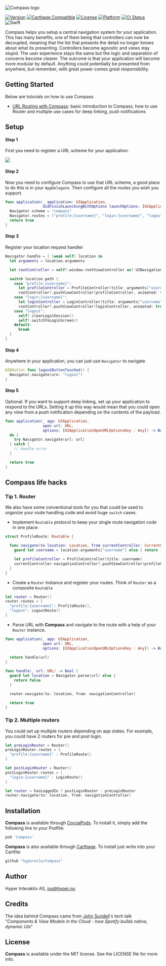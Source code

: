 ![Compass logo](https://raw.githubusercontent.com/hyperoslo/Compass/master/Images/logo_v1.png)

[![Version](https://img.shields.io/cocoapods/v/Compass.svg?style=flat)](http://cocoadocs.org/docsets/Compass)
[![Carthage Compatible](https://img.shields.io/badge/Carthage-compatible-4BC51D.svg?style=flat)](https://github.com/Carthage/Carthage)
[![License](https://img.shields.io/cocoapods/l/Compass.svg?style=flat)](http://cocoadocs.org/docsets/Compass)
[![Platform](https://img.shields.io/cocoapods/p/Compass.svg?style=flat)](http://cocoadocs.org/docsets/Compass)
[![CI Status](http://img.shields.io/travis/hyperoslo/Compass.svg?style=flat)](https://travis-ci.org/hyperoslo/Compass)
![Swift](https://img.shields.io/badge/%20in-swift%203.0-orange.svg)

Compass helps you setup a central navigation system for your application.
This has many benefits, one of them being that controllers can now be
decoupled, meaning that the list that presents the detail no longer knows
about what its presenting. Controllers become agnostic and views stay
stupid. The user experience stays the same but the logic and separation of
concerns become clearer. The outcome is that your application will become
more modular by default. Anything could potentially be presented from
anywhere, but remember, with great power comes great responsibility.

## Getting Started

Below are tutorials on how to use Compass

- [URL Routing with Compass](https://github.com/onmyway133/blog/issues/110): basic introduction to Compass, how to use Router and multiple use cases for deep linking, push notifications

## Setup

#### Step 1
First you need to register a URL scheme for your application.

<img src="https://raw.githubusercontent.com/hyperoslo/Compass/master/Images/setup-url-scheme.png">

#### Step 2
Now you need to configure Compass to use that URL scheme, a good place
to do this is in your `AppDelegate`. Then configure all the routes you wish you support.

```swift
func application(_ application: UIApplication,
                 didFinishLaunchingWithOptions launchOptions: [UIApplicationLaunchOptionsKey: Any]?) -> Bool {
  Navigator.scheme = "compass"
  Navigator.routes = ["profile:{username}", "login:{username}", "logout"]
  return true
}
```

#### Step 3

Register your location request handler


```swift
Navigator.handle = { [weak self] location in
  let arguments = location.arguments

  let rootController = self?.window.rootViewController as? UINavigationController

  switch location.path {
    case "profile:{username}":
      let profileController = ProfileController(title: arguments["username"])
      rootController?.pushViewController(profileController, animated: true)
    case "login:{username}":
      let loginController = LoginController(title: arguments["username"])
      rootController?.pushViewController(loginController, animated: true)
    case "logout":
      self?.clearLoginSession()
      self?.switchToLoginScreen()
    default: 
      break
  }
}
```

#### Step 4

Anywhere in your application, you can just use `Navigator` to navigate

```swift
@IBOutlet func logoutButtonTouched() {
  Navigator.navigate(urn: "logout")
}
```

#### Step 5
Optional. If you want to support deep linking,  set up your application to respond to the URLs. Setting it up this way would mean that
you could open any view from a push notification depending on the contents of the payload.

```swift
func application(_ app: UIApplication,
                 open url: URL,
                 options: [UIApplicationOpenURLOptionsKey : Any]) -> Bool {
  do {
    try Navigator.navigate(url: url)
  } catch {
    // Handle error
  }

  return true
}
```

## Compass life hacks

### Tip 1. Router
We also have some conventional tools for you that could be used to organize your
route handling code and avoid huge `switch` cases.

- Implement `Routable` protocol to keep your single route navigation code
in one place:
```swift
struct ProfileRoute: Routable {

  func navigate(to location: Location, from currentController: CurrentController) throws {
    guard let username = location.arguments["username"] else { return }

    let profileController = ProfileController(title: username)
    currentController.navigationController?.pushViewController(profileController, animated: true)
  }
}
```

- Create a `Router` instance and register your routes. Think of `Router` as a composite `Routable`
```swift
let router = Router()
router.routes = [
  "profile:{username}": ProfileRoute(),
  "logout": LogoutRoute()
]
```

- Parse URL with **Compass** and navigate to the route with a help of your
`Router` instance.
```swift
func application(_ app: UIApplication,
                 open url: URL,
                 options: [UIApplicationOpenURLOptionsKey : Any]) -> Bool {
  
  return handle(url)
}

func handle(_ url: URL) -> Bool {
  guard let location = Navigator.parse(url) else {
    return false
  }

  router.navigate(to: location, from: navigationController)

  return true
}
```

### Tip 2. Multiple routers
You could set up multiple routers depending on app states. For example, you could have 2 routers for pre and post login.

```swift
let preLoginRouter = Router()
preLoginRouter.routes = [
  "profile:{username}" : ProfileRoute()
]

let postLoginRouter = Router()
postLoginRouter.routes = [
  "login:{username}" : LoginRoute()
]

let router = hasLoggedIn ? postLoginRouter : preLoginRouter
router.navigate(to: location, from: navigationController)
```

## Installation

**Compass** is available through [CocoaPods](http://cocoapods.org). To install
it, simply add the following line to your Podfile:

```ruby
pod 'Compass'
```

**Compass** is also available through [Carthage](https://github.com/Carthage/Carthage).
To install just write into your Cartfile:

```ruby
github "hyperoslo/Compass"
```

## Author

Hyper Interaktiv AS, ios@hyper.no

## Credits

The idea behind Compass came from [John Sundell](https://github.com/JohnSundell)'s tech talk "*Components & View Models in the Cloud - how Spotify builds native, dynamic UIs*"

## License

**Compass** is available under the MIT license. See the LICENSE file for more info.
